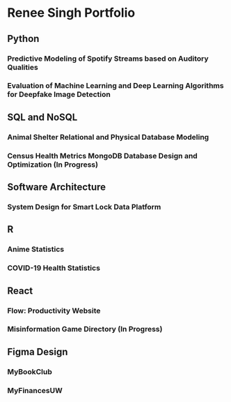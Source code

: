 # Renee Singh Portfolio

## Python

### Predictive Modeling of Spotify Streams based on Auditory Qualities 

### Evaluation of Machine Learning and Deep Learning Algorithms for Deepfake Image Detection

## SQL and NoSQL 

### Animal Shelter Relational and Physical Database Modeling

### Census Health Metrics MongoDB Database Design and Optimization (In Progress)

## Software Architecture

### System Design for Smart Lock Data Platform

## R

### Anime Statistics

### COVID-19 Health Statistics

## React

### Flow: Productivity Website

### Misinformation Game Directory (In Progress)

## Figma Design

### MyBookClub

### MyFinancesUW

### 
